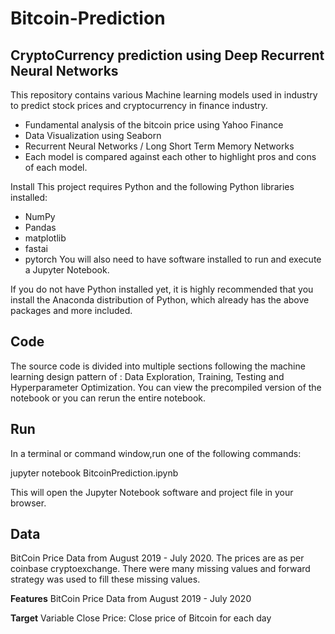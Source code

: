 # Bitcoin-Prediction

## CryptoCurrency prediction using Deep Recurrent Neural Networks

This repository contains various Machine learning models used in industry to predict stock prices and cryptocurrency in finance industry.

- Fundamental analysis of the bitcoin price using Yahoo Finance
- Data Visualization using Seaborn
- Recurrent Neural Networks / Long Short Term Memory Networks
- Each model is compared against each other to highlight pros and cons of each model.

Install
This project requires Python and the following Python libraries installed:

- NumPy
- Pandas
- matplotlib
- fastai
- pytorch
You will also need to have software installed to run and execute a Jupyter Notebook.

If you do not have Python installed yet, it is highly recommended that you install the Anaconda distribution of Python, which already has the above packages and more included.

## Code
The source code is divided into multiple sections following the machine learning design pattern of : Data Exploration, Training, Testing and Hyperparameter Optimization. You can view the precompiled version of the notebook or you can rerun the entire notebook.

## Run
In a terminal or command window,run one of the following commands:

jupyter notebook BitcoinPrediction.ipynb

This will open the Jupyter Notebook software and project file in your browser.

## Data
BitCoin Price Data from August 2019 - July 2020. The prices are as per coinbase cryptoexchange. There were many missing values and forward strategy was used to fill these missing values.

**Features** BitCoin Price Data from August 2019 - July 2020
 
**Target** Variable Close Price: Close price of Bitcoin for each day
